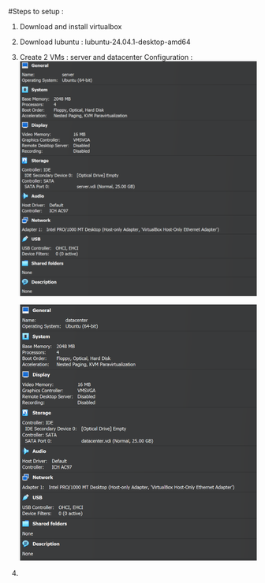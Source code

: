#Steps to setup : 

1) Download and install virtualbox
2) Download lubuntu : lubuntu-24.04.1-desktop-amd64
3) Create 2 VMs : server and datacenter
   Configuration :
   ![Alt Text](images/server.png)
   
   ![Alt Text](images/datacenter.png)

4)
 
   

